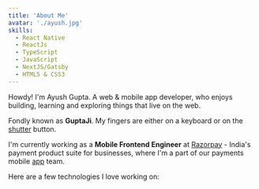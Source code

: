 ```yaml
---
title: 'About Me'
avatar: './ayush.jpg'
skills:
  - React Native
  - ReactJs
  - TypeScript
  - JavaScript
  - NextJS/Gatsby
  - HTML5 & CSS3
---
```


Howdy! I'm Ayush Gupta. A web & mobile app developer, who enjoys building, learning and exploring things that live on the web. 

Fondly known as **GuptaJi**. My fingers are either on a keyboard or on the [shutter](https://www.instagram.com/_.guptaji._/) button.

I'm currently working as a **Mobile Frontend Engineer** at [Razorpay](https://razorpay.com/) - India's payment product suite for businesses, where I'm a part of our payments mobile [app](https://play.google.com/store/apps/details?id=com.razorpay.payments.app) team.

Here are a few technologies I love working on:
